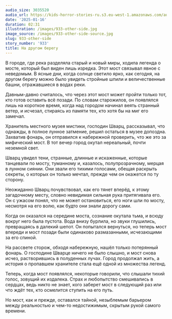 ```yaml
---
audio_size: 3035520
audio_url: https://kids-horror-stories-ru.s3.eu-west-1.amazonaws.com/audio/933-other-side.mp3
date: '2025-01-16'
duration: 02:31
illustration: /images/933-other-side.jpg
image_source: /images/933-other-side-source.jpg
slug: 933-other-side
story_number: '933'
title: На другом берегу
---
```


В городе, где река разделяла старый и новый миры, ходила легенда о мосте, который был виден лишь изредка. Этот мост связывал явное с неведомым. В ясные дни, когда солнце светило ярко, как сегодня, на другом берегу можно было увидеть стройные шпили и величественные башни, отражавшиеся в водах реки.

Давным-давно считалось, что через этот мост может пройти только тот, кто готов оставить всё позади. По словам старожилов, он появлялся лишь на короткое время, когда над городом начинал веять странный ветер, и исчезал, стираясь из памяти тех, кто хотя бы на миг его замечал.

Хранитель местного музея мистики, господин Шварц, рассказывал, что однажды, в полное лунное затмение, решил остаться в музее допоздна. Захватив фонарь, он отправился к набережной проверить, что же это за мифический мост. В тот вечер город окутал нереальный, почти неземной свет.

Шварц увидел тени, странные, длинные и искаженные, которые танцевали по мосту, туманному и, казалось, полупрозрачному, мерцая в лунном сиянии. Они звали его тихими голосами, обещая раскрыть секреты, о которых он только мечтал, прежде чем он окажется по ту сторону.

Неожиданно Шварц почувствовал, как его тянет вперёд, к этому загадочному месту, словно невидимая сильная рука притягивала его. Он с ужасом понял, что не может остановиться, его ноги шли по мосту, несмотря на его волю, как будто они знали дорогу сами.

Когда он оказался на середине моста, сознание окутала тьма, и всюду вокруг него была пустота. Вода внизу бурлила, но звуки глушились, превращаясь в далекий шепот. Он попытался вернуться, но теперь мост впереди и мост позади были одинаково размазанными, исчезающими за его спиной.

На рассвете сторож, обходя набережную, нашёл только потерянный фонарь. О господине Шварце ничего не было слышно, и мост снова исчез, растворившись в полуденных лучах. Город продолжал жить, а история о пропавшем хранителе стала ещё одной из множества легенд.

Теперь, когда мост появлялся, некоторые говорили, что слышали тихий голос, зовущий их издалека. Страх и любопытство смешивались в сердцах, ведь никто не знает, кого заберет мост в следующий раз или что ждёт тех, кто осмелится ступить на его путь.

Но мост, как и прежде, оставался тайной, незыблемым барьером между реальностью и чем-то недостижимым, скрытым рукой самого времени.